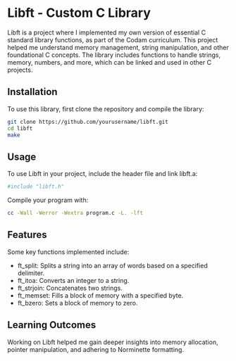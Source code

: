 # Libft - Custom C Library

Libft is a project where I implemented my own version of essential C standard library functions, as part of the Codam curriculum. This project helped me understand memory management, string manipulation, and other foundational C concepts. The library includes functions to handle strings, memory, numbers, and more, which can be linked and used in other C projects.

## Installation
To use this library, first clone the repository and compile the library:
```bash
git clone https://github.com/yourusername/libft.git
cd libft
make
```
## Usage
To use Libft in your project, include the header file and link libft.a:
```bash
#include "libft.h"
```
Compile your program with:
```bash
cc -Wall -Werror -Wextra program.c -L. -lft
```
## Features
Some key functions implemented include:

* ft_split: Splits a string into an array of words based on a specified delimiter.
* ft_itoa: Converts an integer to a string.
* ft_strjoin: Concatenates two strings.
* ft_memset: Fills a block of memory with a specified byte.
* ft_bzero: Sets a block of memory to zero.

## Learning Outcomes
Working on Libft helped me gain deeper insights into memory allocation, pointer manipulation, and adhering to Norminette formatting.
